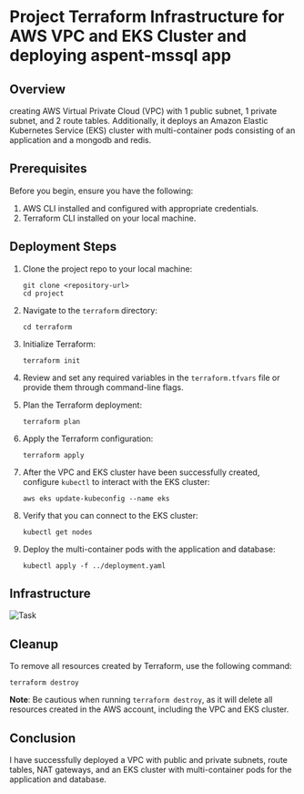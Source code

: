 # Project Terraform Infrastructure for AWS VPC and EKS Cluster and deploying aspent-mssql app 

## Overview

 creating AWS Virtual Private Cloud (VPC) with 1 public subnet, 1 private subnet, and 2 route tables. Additionally, it deploys an Amazon Elastic Kubernetes Service (EKS) cluster with multi-container pods consisting of an application and a mongodb and redis.

## Prerequisites

Before you begin, ensure you have the following:

1. AWS CLI installed and configured with appropriate credentials.
2. Terraform CLI installed on your local machine.


## Deployment Steps

1. Clone the project repo to your local machine:

   ```
   git clone <repository-url>
   cd project
   ```

2. Navigate to the `terraform` directory:

   ```
   cd terraform
   ```

3. Initialize Terraform:

   ```
   terraform init
   ```

4. Review and set any required variables in the `terraform.tfvars` file or provide them through command-line flags.

5. Plan the Terraform deployment:

   ```
   terraform plan
   ```

6. Apply the Terraform configuration:

   ```
   terraform apply
   ```

7. After the VPC and EKS cluster have been successfully created, configure `kubectl` to interact with the EKS cluster:

   ```
   aws eks update-kubeconfig --name eks
   ```

8. Verify that you can connect to the EKS cluster:

   ```
   kubectl get nodes
   ```

9. Deploy the multi-container pods with the application and database:

   ```
   kubectl apply -f ../deployment.yaml
   ```



## Infrastructure


![Task](task.png)

## Cleanup
To remove all resources created by Terraform, use the following command:

```
terraform destroy
```

**Note**: Be cautious when running `terraform destroy`, as it will delete all resources created in the AWS account, including the VPC and EKS cluster.

## Conclusion

I have successfully deployed a VPC with public and private subnets, route tables, NAT gateways, and an EKS cluster with multi-container pods for the application and database.
